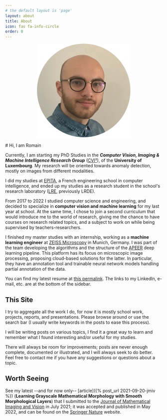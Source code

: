 ```yaml
---
# the default layout is 'page'
layout: about
title: About
icon: fas fa-info-circle
order: 0
---
```

<p align="center">
<img src="/assets/img/profile-pic.png" style="height: 300px">
</p>
# Hi, I am Romain

Currently, I am starting my PhD Studies in the ___Computer Vision, Imaging & Machine
Intelligence Research Group___ ([CVI²](https://cvi2.uni.lu/)), of the **University of
Luxembourg**. My research will be oriented towards anomaly detection, mostly on
images from different modalities.


I did my studies at [EPITA](https://epita.fr/en), a French engineering school
in computer intelligence, and ended up my studies as a research student in the
school's research laboratory ([LRE](https://www.lre.epita.fr/), previously LRDE).

From 2017 to 2022 I studied computer science and engineering, and decided to
specialize in **computer vision and machine learning** for my last year at school.
At the same time, I chose to join a second curriculum that would introduce me to
the world of research, giving me the chance to have courses on research related
topics, and a subject to work on while being supervised by teachers-researchers.

I finished my master studies with an internship, working as a **machine learning
engineer** at [ZEISS Microscopy](https://www.zeiss.com/microscopy/int/home.html)
in Munich, Germany. I was part of the team developing the algorithms and the
structure of the [APEER](https://apeer.com/machinelearning) deep learning
pipeline. This platform has its focus on microscopic image processing,
proposing cloud-based solutions for the latter. In particular, they
have an annotation tool and trainable neural network models handling partial
annotation of the data.

You can find my latest resume at [this permalink](https://hermary.eu/cv). The
links to my LinkedIn, e-mail, etc. are at the bottom of the sidebar.

## This Site

I try to aggregate all the work I do, for now it is mostly school work, projects,
reports, and presentations. Please browse around or use the search bar (I usually
write keywords in the posts to ease this process).

I will be writing posts on various topics, I find it a great way to learn and
remember what I found interesting and/or useful for my studies.

There will always be room for improvements; posts are never enough complete,
documented or illustrated, and I will always seek to do better. Feel free to
contact me if you have any suggestions or questions about a topic.

## Worth Seeing

See my latest --and for now only-- [article]({% post_url 2021-09-20-jmiv %})
(**Learning Grayscale Mathematical Morphology with Smooth Morphological Layers**)
that I submitted to the [Journal of Mathematical Imaging and Vision](https://www.springer.com/journal/10851)
in July 2021; it was accepted and published in May 2022, and can be found on the
[Springer Nature](https://link.springer.com/article/10.1007/s10851-022-01091-1?error=cookies_not_supported&code=1a3cd712-4a95-43eb-87c6-5e20380959b0)
website.